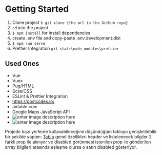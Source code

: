 # Getting Started

1. Clone project `$ git clone {the url to the GitHub repo}`
2. `cd` into the project
3. `$ npm install` for install dependencies
4. create .env file and copy-paste .env.development.dist
5. `$ npm run serve`
6. Prettier Integration `git-stats\node_modules\prettier`



## Used Ones

- Vue
- Vuex
- Pug/HTML
- Scss/CSS
- ESLint & Prettier Integration
- https://postcodes.io/
- airtable.com
- Google Maps JavaScript API
- ![enter image description here](https://media2.giphy.com/media/g7thnpry8nOX1ieZ78/giphy.gif?cid=790b76118886c3265507deebcf1b2c7902eccccb748da1d6&rid=giphy.gif&ct=g)
- ![enter image description here](https://media0.giphy.com/media/Rp3VMbrahTEE3eNOQ4/giphy.gif?cid=790b7611a7e3fc1cdc358557143228585244271496e7d0b3&rid=giphy.gif&ct=g)


Projede bazı yerlerde kullanabileceğimi düşündüğüm tabloyu genişletilebilir bir şekilde yaptım: [Tablo](https://github.com/KlcAhmet/real-estate-tracking/blob/main/src/components/custom-table.vue) genel özellikleri header ve listelenecek bilgiler 2 farklı prop ile alınıyor ve disabled görünmesi istenilen prop ile gönderilen array bilgileri arasında eşleşme olursa o satırı disabled gösteriyor.
